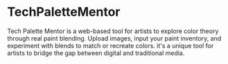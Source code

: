 # TechPaletteMentor
Tech Palette Mentor is a web-based tool for artists to explore color theory through real paint blending. Upload images, input your paint inventory, and experiment with blends to match or recreate colors. it's a unique tool for artists to bridge the gap between digital and traditional media.
